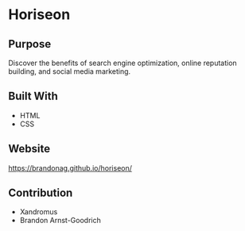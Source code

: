 # Horiseon

## Purpose
Discover the benefits of search engine optimization, online reputation building, and social media marketing.

## Built With
* HTML
* CSS

## Website
https://brandonag.github.io/horiseon/

## Contribution
* Xandromus
* Brandon Arnst-Goodrich